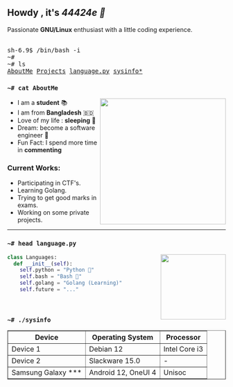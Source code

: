 <h2>Howdy , it's <i>44424e 👋</i></h2>
Passionate <b>GNU/Linux</b> enthusiast with a little coding experience.
<br /><br />


<!-- Console? -->
<pre>
sh-6.9$ /bin/bash -i
~#
~# ls
<a href="#-cat-AboutMe">AboutMe</a> <a href="#-ls-projects">Projects</a> <a href="#-head-languagepy">language.py</a> <a href="#-sysinfo">sysinfo*</a>
</pre>



### `~# cat AboutMe`
<a href="#"><img align="right" height=290 src="(https://upload.wikimedia.org/wikipedia/commons/2/2b/Tux-simple.svg)"></a>

- I am a **student** 📚
- I am from **Bangladesh** 🇧🇩 
- Love of my life : **sleeping** 🛌
- Dream: become a software engineer 💸
- Fun Fact: I spend more time in **commenting**

### Current Works:
- Participating in CTF's.
- Learning Golang.
- Trying to get good marks in exams.
- Working on some private projects.
<hr />


<!-- Languages -->
### `~# head language.py`
<a href="#"><img align="right" height=150 src="https://github-readme-stats.vercel.app/api/top-langs/?username=htr-tech&layout=compact&theme=react&hide=html,css&hide_border=true&card_width=380&hide_title=true&langs_count=6"></a>

```python
class Languages:
  def __init__(self):
    self.python = "Python 🐍"
    self.bash = "Bash 🔩"
    self.golang = "Golang (Learning)"
    self.future = "..."
```

<br/>

<!-- System Info -->
### `~# ./sysinfo`
<table border="1">
  <tr>
    <th>Device</th>
    <th>Operating System</th>
    <th>Processor</th>
  </tr>
  <tr>
    <td>Device 1</td>
    <td>Debian 12 </td>
    <td>Intel Core i3</td>
  </tr>
  <tr>
    <td>Device 2</td>
    <td>Slackware 15.0</td>
    <td>-</td>
  </tr>
  <tr>
    <td>Samsung Galaxy ***</td>
    <td>Android 12, OneUI 4</td>
    <td>Unisoc</td>
  </tr>
</table>

<!-- end -->

